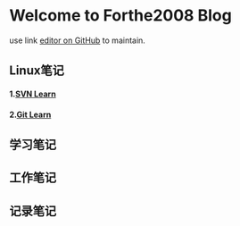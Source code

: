 Welcome to Forthe2008 Blog
=
use link [editor on GitHub](https://github.com/forthe2008/forthe2008.github.io/edit/master/README.md) to maintain.

## Linux笔记
#### 1.[SVN Learn](./linux/svn.md)
#### 2.[Git Learn](./linux/git.md)
## 学习笔记
## 工作笔记
## 记录笔记
